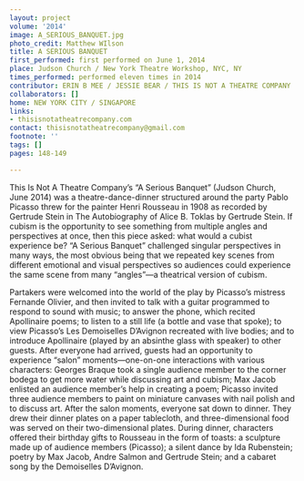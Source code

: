 ```yaml
---
layout: project
volume: '2014'
image: A_SERIOUS_BANQUET.jpg
photo_credit: Matthew WIlson
title: A SERIOUS BANQUET
first_performed: first performed on June 1, 2014
place: Judson Church / New York Theatre Workshop, NYC, NY
times_performed: performed eleven times in 2014
contributor: ERIN B MEE / JESSIE BEAR / THIS IS NOT A THEATRE COMPANY
collaborators: []
home: NEW YORK CITY / SINGAPORE
links:
- thisisnotatheatrecompany.com
contact: thisisnotatheatrecompany@gmail.com
footnote: ''
tags: []
pages: 148-149

---
```


This Is Not A Theatre Company’s “A Serious Banquet” (Judson Church, June 2014) was a theatre-dance-dinner structured around the party Pablo Picasso threw for the painter Henri Rousseau in 1908 as recorded by Gertrude Stein in The Autobiography of Alice B. Toklas by Gertrude Stein. If cubism is the opportunity to see something from multiple angles and perspectives at once, then this piece asked: what would a cubist experience be? “A Serious Banquet” challenged singular perspectives in many ways, the most obvious being that we repeated key scenes from different emotional and visual perspectives so audiences could experience the same scene from many “angles”—a theatrical version of cubism.

Partakers were welcomed into the world of the play by Picasso’s mistress Fernande Olivier, and then invited to talk with a guitar programmed to respond to sound with music; to answer the phone, which recited Apollinaire poems; to listen to a still life (a bottle and vase that spoke); to view Picasso’s Les Demoiselles D’Avignon recreated with live bodies; and to introduce Apollinaire (played by an absinthe glass with speaker) to other guests. After everyone had arrived, guests had an opportunity to experience “salon” moments—one-on-one interactions with various characters: Georges Braque took a single audience member to the corner bodega to get more water while discussing art and cubism; Max Jacob enlisted an audience member’s help in creating a poem; Picasso invited three audience members to paint on miniature canvases with nail polish and to discuss art. After the salon moments, everyone sat down to dinner. They drew their dinner plates on a paper tablecloth, and three-dimensional food was served on their two-dimensional plates. During dinner, characters offered their birthday gifts to Rousseau in the form of toasts: a sculpture made up of audience members (Picasso); a silent dance by Ida Rubenstein; poetry by Max Jacob, Andre Salmon and Gertrude Stein; and a cabaret song by the Demoiselles D’Avignon.
